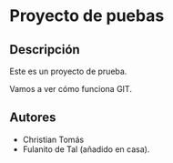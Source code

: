 # Proyecto de puebas

## Descripción
Este es un proyecto de prueba.

Vamos a ver cómo funciona GIT.

## Autores

- Christian Tomás
- Fulanito de Tal (añadido en casa).